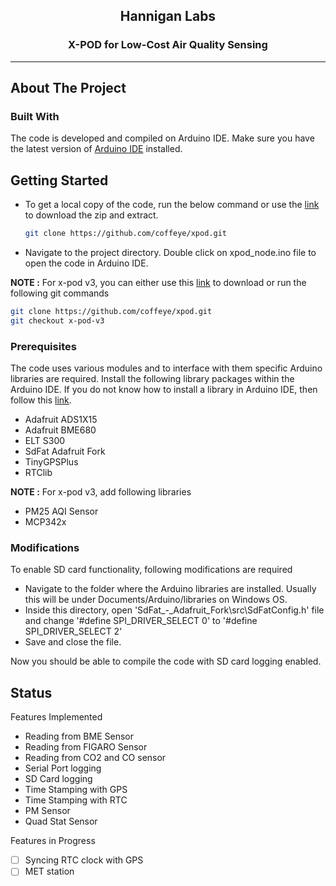<!-- PROJECT LOGO -->
<div align="center">
  <h2 align="center">Hannigan Labs</h2>

  <h3 align="center">
    X-POD for Low-Cost Air Quality Sensing 
    <br />
  </h3>
</div>

***
## About The Project

### Built With
The code is developed and compiled on Arduino IDE. Make sure you have the latest version of [Arduino IDE](https://www.arduino.cc/en/software) installed.

<!-- GETTING STARTED -->
## Getting Started

* To get a local copy of the code, run the below command or use the [link](https://github.com/coffeye/xpod/archive/refs/heads/main.zip) to download the zip and extract.
   ```sh
   git clone https://github.com/coffeye/xpod.git
   ```
* Navigate to the project directory. Double click on xpod_node.ino file to open the code in Arduino IDE.

**NOTE :** For x-pod v3, you can either use this [link](https://github.com/coffeye/xpod/archive/refs/heads/x-pod-v3.zip) to download or run the following git commands
   ```sh
   git clone https://github.com/coffeye/xpod.git
   git checkout x-pod-v3
   ```
### Prerequisites

The code uses various modules and to interface with them specific Arduino libraries are required. Install the following library packages within the Arduino IDE. If you do not know how to install a library in Arduino IDE, then follow this [link](https://docs.arduino.cc/software/ide-v2/tutorials/ide-v2-installing-a-library).

* Adafruit ADS1X15
* Adafruit BME680
* ELT S300
* SdFat Adafruit Fork
* TinyGPSPlus
* RTClib

**NOTE :** For x-pod v3, add following libraries
* PM25 AQI Sensor
* MCP342x

### Modifications
To enable SD card functionality, following modifications are required
* Navigate to the folder where the Arduino libraries are installed. Usually this will be under Documents/Arduino/libraries on Windows OS.
* Inside this directory, open 'SdFat_-_Adafruit_Fork\src\SdFatConfig.h' file and change '#define SPI_DRIVER_SELECT 0' to '#define SPI_DRIVER_SELECT 2'
* Save and close the file.

Now you should be able to compile the code with SD card logging enabled.

<!-- ROADMAP -->
## Status

Features Implemented
- Reading from BME Sensor
- Reading from FIGARO Sensor
- Reading from CO2 and CO sensor
- Serial Port logging
- SD Card logging
- Time Stamping with GPS
- Time Stamping with RTC
- PM Sensor
- Quad Stat Sensor

Features in Progress
- [ ] Syncing RTC clock with GPS
- [ ] MET station
